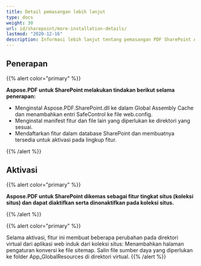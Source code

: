 ```yaml
---
title: Detail pemasangan lebih lanjut
type: docs
weight: 30
url: id/sharepoint/more-installation-details/
lastmod: "2020-12-16"
description: Informasi lebih lanjut tentang pemasangan PDF SharePoint API menjelaskan cara menerapkan, mengaktifkan, dan menonaktifkannya pada koleksi situs.
---
```


## **Penerapan**

{{% alert color="primary" %}}

**Aspose.PDF untuk SharePoint melakukan tindakan berikut selama penerapan:**
- Menginstal Aspose.PDF.SharePoint.dll ke dalam Global Assembly Cache dan menambahkan entri SafeControl ke file web.config.
- Menginstal manifest fitur dan file lain yang diperlukan ke direktori yang sesuai.
- Mendaftarkan fitur dalam database SharePoint dan membuatnya tersedia untuk aktivasi pada lingkup fitur.

{{% /alert %}}


## **Aktivasi**

{{% alert color="primary" %}}

**Aspose.PDF untuk SharePoint dikemas sebagai fitur tingkat situs (koleksi situs) dan dapat diaktifkan serta dinonaktifkan pada koleksi situs.**

{{% /alert %}}

{{% alert color="primary" %}}

Selama aktivasi, fitur ini membuat beberapa perubahan pada direktori virtual dari aplikasi web induk dari koleksi situs: Menambahkan halaman pengaturan konversi ke file sitemap.
 Salin file sumber daya yang diperlukan ke folder App_GlobalResources di direktori virtual.
 {{% /alert %}}
